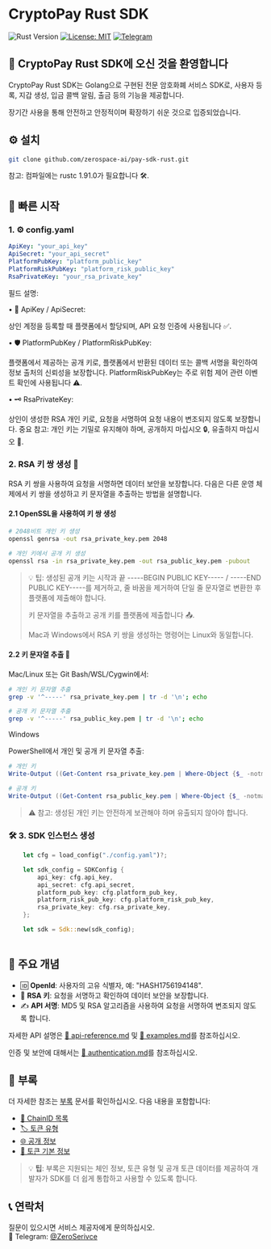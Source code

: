# CryptoPay Rust SDK

![Rust Version](https://img.shields.io/badge/rust-1.91+-blue.svg)
[![License: MIT](https://img.shields.io/badge/License-MIT-yellow.svg)](https://opensource.org/licenses/MIT)
[![Telegram](https://img.shields.io/badge/chat-Telegram-blue?logo=telegram)](https://t.me/ZeroSerivce)

## 🌟 CryptoPay Rust SDK에 오신 것을 환영합니다

CryptoPay Rust SDK는 Golang으로 구현된 전문 암호화폐 서비스 SDK로, 사용자 등록, 지갑 생성, 입금 콜백 알림, 출금 등의 기능을 제공합니다.

장기간 사용을 통해 안전하고 안정적이며 확장하기 쉬운 것으로 입증되었습니다.

## ⚙️ 설치

```bash
git clone github.com/zerospace-ai/pay-sdk-rust.git
```

참고: 컴파일에는 rustc 1.91.0가 필요합니다 🛠️.
## 🚀 빠른 시작
### 1. ⚙️ config.yaml

```yaml
ApiKey: "your_api_key"
ApiSecret: "your_api_secret"
PlatformPubKey: "platform_public_key"
PlatformRiskPubKey: "platform_risk_public_key"
RsaPrivateKey: "your_rsa_private_key"
```

필드 설명:

• 🔑 ApiKey / ApiSecret:

상인 계정을 등록할 때 플랫폼에서 할당되며, API 요청 인증에 사용됩니다 ✅.

• 🛡️ PlatformPubKey / PlatformRiskPubKey:

플랫폼에서 제공하는 공개 키로, 플랫폼에서 반환된 데이터 또는 콜백 서명을 확인하여 정보 출처의 신뢰성을 보장합니다. PlatformRiskPubKey는 주로 위험 제어 관련 이벤트 확인에 사용됩니다 ⚠️.

• 🗝️ RsaPrivateKey:

상인이 생성한 RSA 개인 키로, 요청을 서명하여 요청 내용이 변조되지 않도록 보장합니다. 중요 참고: 개인 키는 기밀로 유지해야 하며, 공개하지 마십시오 🔒, 유출하지 마십시오 🚫.

### 2. RSA 키 쌍 생성 🔐

RSA 키 쌍을 사용하여 요청을 서명하면 데이터 보안을 보장합니다. 다음은 다른 운영 체제에서 키 쌍을 생성하고 키 문자열을 추출하는 방법을 설명합니다.

#### 2.1 OpenSSL을 사용하여 키 쌍 생성

```bash
# 2048비트 개인 키 생성
openssl genrsa -out rsa_private_key.pem 2048

# 개인 키에서 공개 키 생성
openssl rsa -in rsa_private_key.pem -out rsa_public_key.pem -pubout
```

> 💡 팁: 생성된 공개 키는 시작과 끝 -----BEGIN PUBLIC KEY----- / -----END PUBLIC KEY-----를 제거하고, 줄 바꿈을 제거하여 단일 줄 문자열로 변환한 후 플랫폼에 제출해야 합니다.
> 
> 키 문자열을 추출하고 공개 키를 플랫폼에 제출합니다 📤.
>
>Mac과 Windows에서 RSA 키 쌍을 생성하는 명령어는 Linux와 동일합니다.

#### 2.2 키 문자열 추출 🔑

Mac/Linux 또는 Git Bash/WSL/Cygwin에서:

```bash
# 개인 키 문자열 추출
grep -v '^-----' rsa_private_key.pem | tr -d '\n'; echo

# 공개 키 문자열 추출
grep -v '^-----' rsa_public_key.pem | tr -d '\n'; echo
```

Windows

PowerShell에서 개인 및 공개 키 문자열 추출:

```powershell
# 개인 키
Write-Output ((Get-Content rsa_private_key.pem | Where-Object {$_ -notmatch "^-----"}) -join "")

# 공개 키
Write-Output ((Get-Content rsa_public_key.pem | Where-Object {$_ -notmatch "^-----"}) -join "")
```

> ⚠️ 참고: 생성된 개인 키는 안전하게 보관해야 하며 유출되지 않아야 합니다.


### 🛠️ 3. SDK 인스턴스 생성

```rust
    let cfg = load_config("./config.yaml")?;

    let sdk_config = SDKConfig {
        api_key: cfg.api_key,
        api_secret: cfg.api_secret,
        platform_pub_key: cfg.platform_pub_key,
        platform_risk_pub_key: cfg.platform_risk_pub_key,
        rsa_private_key: cfg.rsa_private_key,
    };

    let sdk = Sdk::new(sdk_config);
    
```

## 🔑 주요 개념

- 🆔 **OpenId**: 사용자의 고유 식별자, 예: "HASH1756194148".
- 🔐 **RSA 키**: 요청을 서명하고 확인하여 데이터 보안을 보장합니다.
- ✍️ **API 서명**: MD5 및 RSA 알고리즘을 사용하여 요청을 서명하여 변조되지 않도록 합니다.

자세한 API 설명은 [🧩 api-reference.md](./api-reference.md) 및 [🧩 examples.md](./examples.md)를 참조하십시오.

인증 및 보안에 대해서는 [🧩 authentication.md](./authentication.md)를 참조하십시오.

## 📎 부록

더 자세한 참조는 [부록](./appendix.md) 문서를 확인하십시오. 다음 내용을 포함합니다:

- [🧩 ChainID 목록](./appendix.md#-chainid-목록)
- [🏷️ 토큰 유형](./appendix.md#-토큰-유형)
- [🌐 공개 정보](./appendix.md#-공개-정보)
- [🔰 토큰 기본 정보](./appendix.md#-토큰-기본-정보)

> 💡 **팁**: 부록은 지원되는 체인 정보, 토큰 유형 및 공개 토큰 데이터를 제공하여 개발자가 SDK를 더 쉽게 통합하고 사용할 수 있도록 합니다.

## 📞 연락처

질문이 있으시면 서비스 제공자에게 문의하십시오.  
💬 Telegram: [@ZeroSerivce](https://t.me/ZeroSerivce)